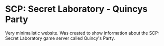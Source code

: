 # SCP: Secret Laboratory - Quincys Party

Very minimalistic website. Was created to show information about the SCP: Secret Laboratory game server called Quincy's Party.
